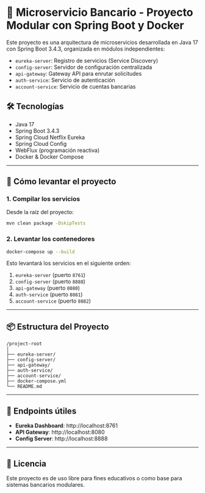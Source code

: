 # 🏦 Microservicio Bancario - Proyecto Modular con Spring Boot y Docker

Este proyecto es una arquitectura de microservicios desarrollada en Java 17 con Spring Boot 3.4.3, organizada en módulos independientes:

- `eureka-server`: Registro de servicios (Service Discovery)
- `config-server`: Servidor de configuración centralizada
- `api-gateway`: Gateway API para enrutar solicitudes
- `auth-service`: Servicio de autenticación
- `account-service`: Servicio de cuentas bancarias

## 🛠️ Tecnologías

- Java 17
- Spring Boot 3.4.3
- Spring Cloud Netflix Eureka
- Spring Cloud Config
- WebFlux (programación reactiva)
- Docker & Docker Compose

---

## 🚀 Cómo levantar el proyecto

### 1. Compilar los servicios

Desde la raíz del proyecto:

```bash
mvn clean package -DskipTests
```

### 2. Levantar los contenedores

```bash
docker-compose up --build
```

Esto levantará los servicios en el siguiente orden:

1. `eureka-server` (puerto `8761`)
2. `config-server` (puerto `8888`)
3. `api-gateway` (puerto `8080`)
4. `auth-service` (puerto `8081`)
5. `account-service` (puerto `8082`)

---

## 📦 Estructura del Proyecto

```
/project-root
│
├── eureka-server/
├── config-server/
├── api-gateway/
├── auth-service/
├── account-service/
├── docker-compose.yml
└── README.md
```

---

## 📌 Endpoints útiles

- **Eureka Dashboard**: http://localhost:8761
- **API Gateway**: http://localhost:8080
- **Config Server**: http://localhost:8888

---

## 📄 Licencia

Este proyecto es de uso libre para fines educativos o como base para sistemas bancarios modulares.
